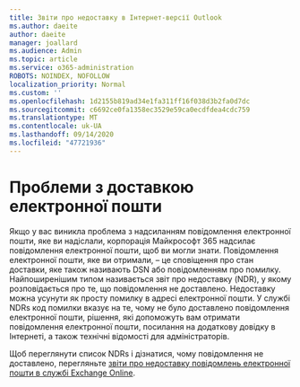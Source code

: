 ```yaml
---
title: Звіти про недоставку в Інтернет-версії Outlook
ms.author: daeite
author: daeite
manager: joallard
ms.audience: Admin
ms.topic: article
ms.service: o365-administration
ROBOTS: NOINDEX, NOFOLLOW
localization_priority: Normal
ms.custom: ''
ms.openlocfilehash: 1d2155b819ad34e1fa311ff16f038d3b2fa0d7dc
ms.sourcegitcommit: c6692ce0fa1358ec3529e59ca0ecdfdea4cdc759
ms.translationtype: MT
ms.contentlocale: uk-UA
ms.lasthandoff: 09/14/2020
ms.locfileid: "47721936"
---
```

# <a name="issues-with-email-delivery"></a>Проблеми з доставкою електронної пошти

Якщо у вас виникла проблема з надсиланням повідомлення електронної пошти, яке ви надіслали, корпорація Майкрософт 365 надсилає повідомлення електронної пошти, щоб ви могли знати. Повідомлення електронної пошти, яке ви отримали, – це сповіщення про стан доставки, яке також називають DSN або повідомленням про помилку. Найпоширенішим типом називається звіт про недоставку (NDR), у якому розповідається про те, що повідомлення не доставлено. Недоставку можна усунути як просту помилку в адресі електронної пошти. У службі NDRs код помилки вказує на те, чому не було доставлено повідомлення електронної пошти, рішення, які допоможуть вам отримати повідомлення електронної пошти, посилання на додаткову довідку в Інтернеті, а також технічні відомості для адміністраторів.

Щоб переглянути список NDRs і дізнатися, чому повідомлення не доставлено, перегляньте [звіти про недоставку повідомлень електронної пошти в службі Exchange Online](https://docs.microsoft.com/exchange/mail-flow-best-practices/non-delivery-reports-in-exchange-online/non-delivery-reports-in-exchange-online).